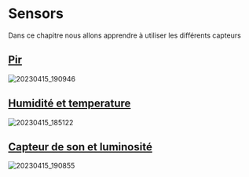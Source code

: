 # Sensors
Dans ce chapitre nous allons apprendre à utiliser les différents capteurs

## [Pir](Pir_LED.py)
![20230415_190946](https://user-images.githubusercontent.com/125503055/232241903-83e7f3b8-0307-4a58-88c5-0a7448fa6d1a.gif)
## [Humidité et temperature](LCD_HUMID_TEMP.py)
![20230415_185122](https://user-images.githubusercontent.com/125503055/232241933-bb5ddcc0-bb4b-4e6e-a9ec-634b4bb6579a.jpg)
## [Capteur de son et luminosité](RGB_SMART.py)
![20230415_190855](https://user-images.githubusercontent.com/125503055/232241838-a4600ffc-0bf4-4990-97f9-765b8791aee7.gif)
